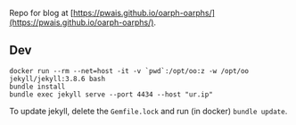 Repo for blog at [https://pwais.github.io/oarph-oarphs/](https://pwais.github.io/oarph-oarphs/).

## Dev

```
docker run --rm --net=host -it -v `pwd`:/opt/oo:z -w /opt/oo jekyll/jekyll:3.8.6 bash
bundle install
bundle exec jekyll serve --port 4434 --host "ur.ip"
```

To update jekyll, delete the `Gemfile.lock` and run (in docker) `bundle update`.

